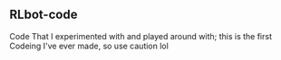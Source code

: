 ## RLbot-code

Code That I experimented with and played around with; this is the first Codeing I've ever made, so use caution lol
